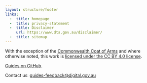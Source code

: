 ```yaml
---
layout: structure/footer
links:
  -  title: homepage
  -  title: privacy-statement
  -  title: Disclaimer
     url: https://www.dta.gov.au/disclaimer/
  -  title: sitemap
---
```


With the exception of the [Commonwealth Coat of Arms](https://www.dpmc.gov.au/government/commonwealth-coat-arms) and where otherwise noted, this work is
[licensed under the CC BY 4.0 license](https://creativecommons.org/licenses/by/4.0/).

[Guides on GitHub](https://github.com/govau/service-manual/).

Contact us: [guides-feedback@digital.gov.au](mailto:guides-feedback@digital.gov.au)
